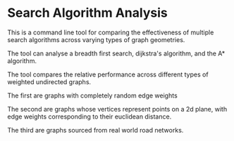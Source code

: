 # Search Algorithm Analysis

This is a command line tool for comparing the effectiveness of multiple search algorithms across varying types of graph geometries.

The tool can analyse a breadth first search, dijkstra's algorithm, and the A* algorithm.

The tool compares the relative performance across different types of weighted undirected graphs.

The first are graphs with completely random edge weights

The second are graphs whose vertices represent points on a 2d plane, with edge weights corresponding to their euclidean distance.

The third are graphs sourced from real world road networks.